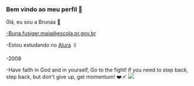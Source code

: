 ### Bem vindo ao meu perfil 🖤

0lá, eu sou a Brunaa 🌻

-Buna.fusiger.maia@escola.pr.gov.br

-Estou estudando no [Alura](https://WWW.alura.com.br) 🖇️

-2008

-Have faith in God and in yourself, Go to the fight! if you need to step back, step back, but don't give up, get momentum! ❤️‍🩹
![](https://media.tenor.com/6sDGlyGFlr4AAAAM/fla-tv-flamengo.gif)
